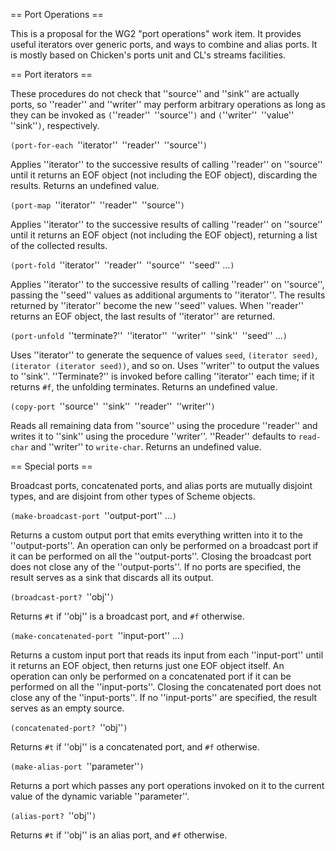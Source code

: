 == Port Operations ==

This is a proposal for the WG2 "port operations" work item.  It provides useful iterators over generic ports, and ways to combine and alias ports.  It is mostly based on Chicken's ports unit and CL's streams facilities.

== Port iterators ==

These procedures do not check that ''source'' and ''sink'' are actually ports, so ''reader'' and ''writer'' may perform arbitrary operations as long as they can be invoked as `(`''reader''` `''source''`)` and `(`''writer''` `''value''` `''sink''`)`, respectively.  

`(port-for-each `''iterator''` `''reader''` `''source''`)`

Applies ''iterator'' to the successive results of calling ''reader'' on ''source'' until it returns an EOF object (not including the EOF object), discarding the results.  Returns an undefined value.

`(port-map `''iterator''` `''reader''` `''source''`)`

Applies ''iterator'' to the successive results of calling ''reader'' on ''source'' until it returns an EOF object (not including the EOF object), returning a list of the collected results.

`(port-fold `''iterator''` `''reader''` `''source''` `''seed'' ...`)`

Applies ''iterator'' to the successive results of calling ''reader'' on ''source'', passing the ''seed'' values as additional arguments to ''iterator''. The results returned by ''iterator'' become the new ''seed'' values. When ''reader'' returns an EOF object, the last results of ''iterator'' are returned.

`(port-unfold `''terminate?''` `''iterator''` `''writer''` `''sink''` `''seed'' ...`)`

Uses ''iterator'' to generate the sequence of values `seed`, `(iterator seed)`, `(iterator (iterator seed))`, and so on.  Uses ''writer'' to output the values to ''sink''.  ''Terminate?'' is invoked before calling ''iterator'' each time; if it returns `#f`, the unfolding terminates.  Returns an undefined value.

`(copy-port `''source''` `''sink''` `''reader''` `''writer''`)`

Reads all remaining data from ''source'' using the procedure ''reader'' and writes it to ''sink'' using the procedure ''writer''. ''Reader'' defaults to `read-char` and ''writer'' to `write-char`.  Returns an undefined value.

== Special ports ==

Broadcast ports, concatenated ports, and alias ports are mutually disjoint types, and are disjoint from other types of Scheme objects.

`(make-broadcast-port `''output-port'' ...`)`

Returns a custom output port that emits everything written into it to the ''output-ports''.  An operation can only be performed on a broadcast port if it can be performed on all the ''output-ports''.  Closing the broadcast port does not close any of the ''output-ports''.  If no ports are specified, the result serves as a sink that discards all its output.

`(broadcast-port? `''obj''`)`

Returns `#t` if ''obj'' is a broadcast port, and `#f` otherwise.

`(make-concatenated-port `''input-port'' ...`)`

Returns a custom input port that reads its input from each ''input-port'' until it returns an EOF object, then returns just one EOF object itself.  An operation can only be performed on a concatenated port if it can be performed on all the ''input-ports''.  Closing the concatenated port does not close any of the ''input-ports''.  If no ''input-ports'' are specified, the result serves as an empty source.

`(concatenated-port? `''obj''`)`

Returns `#t` if ''obj'' is a concatenated port, and `#f` otherwise.

`(make-alias-port `''parameter''`)`

Returns a port which passes any port operations invoked on it to the current value of the dynamic variable ''parameter''.

`(alias-port? `''obj''`)`

Returns `#t` if ''obj'' is an alias port, and `#f` otherwise.

